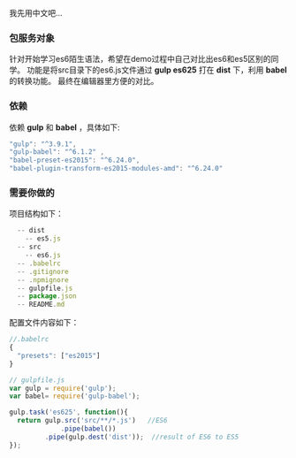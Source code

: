 我先用中文吧...

### 包服务对象
针对开始学习es6陌生语法，希望在demo过程中自己对比出es6和es5区别的同学。
功能是将src目录下的es6.js文件通过 __gulp es625__ 打在 __dist__ 下，利用 __babel__ 的转换功能。
最终在编辑器里方便的对比。

### 依赖
依赖 __gulp__ 和 __babel__ ，具体如下:
```javascript
"gulp": "^3.9.1",
"gulp-babel": "^6.1.2" ,
"babel-preset-es2015": "^6.24.0",
"babel-plugin-transform-es2015-modules-amd": "^6.24.0"
```

### 需要你做的
项目结构如下：
```javascript
  -- dist
    -- es5.js
  -- src
    -- es6.js
  -- .babelrc
  -- .gitignore
  -- .npmignore
  -- gulpfile.js
  -- package.json
  -- README.md
```
配置文件内容如下：
```javascript
//.babelrc
{
  "presets": ["es2015"]
}
```
```javascript
// gulpfile.js
var gulp = require('gulp');
var babel= require('gulp-babel');

gulp.task('es625', function(){
  return gulp.src('src/**/*.js')   //ES6
             .pipe(babel())
	     .pipe(gulp.dest('dist'));  //result of ES6 to ES5
});
```
